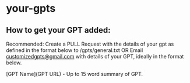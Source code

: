 # your-gpts

## How to get your GPT added:

Recommended: Create a PULL Request with the details of your gpt as defined in the format below to /gpts/general.txt
OR
Email customizedgpts@gmail.com with details of your GPT, ideally in the format below.

[GPT Name](GPT URL) - Up to 15 word summary of GPT.
